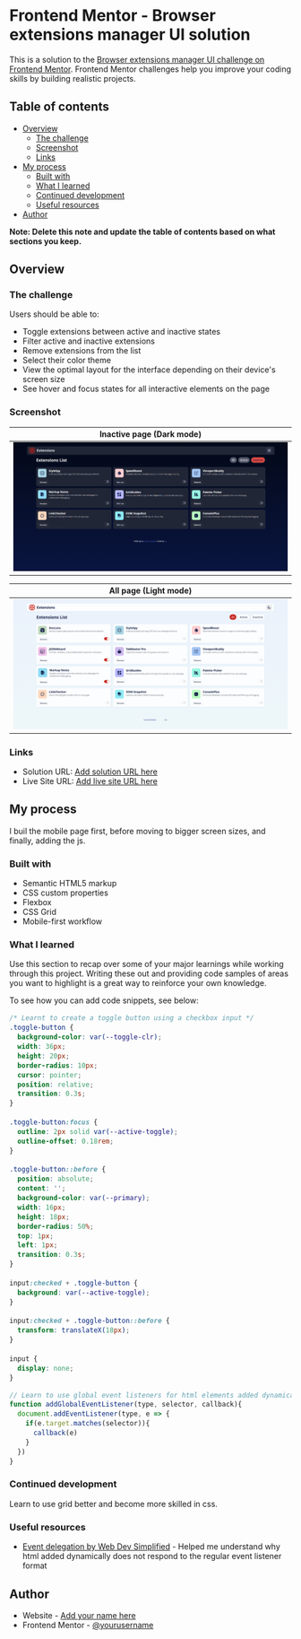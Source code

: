 # Frontend Mentor - Browser extensions manager UI solution

This is a solution to the [Browser extensions manager UI challenge on Frontend Mentor](https://www.frontendmentor.io/challenges/browser-extension-manager-ui-yNZnOfsMAp). Frontend Mentor challenges help you improve your coding skills by building realistic projects. 

## Table of contents

- [Overview](#overview)
  - [The challenge](#the-challenge)
  - [Screenshot](#screenshot)
  - [Links](#links)
- [My process](#my-process)
  - [Built with](#built-with)
  - [What I learned](#what-i-learned)
  - [Continued development](#continued-development)
  - [Useful resources](#useful-resources)
- [Author](#author)

**Note: Delete this note and update the table of contents based on what sections you keep.**

## Overview

### The challenge

Users should be able to:

- Toggle extensions between active and inactive states
- Filter active and inactive extensions
- Remove extensions from the list
- Select their color theme
- View the optimal layout for the interface depending on their device's screen size
- See hover and focus states for all interactive elements on the page

### Screenshot

|Inactive page (Dark mode)|
|------------------------|
|![Active page](./screenshots/inactive%20page.png)|

|All page (Light mode)|
|--------------------|
|![All page](./screenshots/all%20page.png)|

### Links

- Solution URL: [Add solution URL here](https://your-solution-url.com)
- Live Site URL: [Add live site URL here](https://your-live-site-url.com)

## My process

I buil the mobile page first, before moving to bigger screen sizes, and finally, adding the js.

### Built with

- Semantic HTML5 markup
- CSS custom properties
- Flexbox
- CSS Grid
- Mobile-first workflow

### What I learned

Use this section to recap over some of your major learnings while working through this project. Writing these out and providing code samples of areas you want to highlight is a great way to reinforce your own knowledge.

To see how you can add code snippets, see below:

```css
/* Learnt to create a toggle button using a checkbox input */
.toggle-button {
  background-color: var(--toggle-clr);
  width: 36px;
  height: 20px;
  border-radius: 10px;
  cursor: pointer;
  position: relative;
  transition: 0.3s;
}

.toggle-button:focus {
  outline: 2px solid var(--active-toggle);
  outline-offset: 0.18rem;
}

.toggle-button::before {
  position: absolute;
  content: '';
  background-color: var(--primary);
  width: 16px;
  height: 18px;
  border-radius: 50%;
  top: 1px;
  left: 1px;
  transition: 0.3s;
}

input:checked + .toggle-button {
  background: var(--active-toggle);
}

input:checked + .toggle-button::before {
  transform: translateX(18px);
}

input {
  display: none;
}
```

```js
// Learn to use global event listeners for html elements added dynamically
function addGlobalEventListener(type, selector, callback){
  document.addEventListener(type, e => {
    if(e.target.matches(selector)){
      callback(e)
    }
  })
}
```

### Continued development

Learn to use grid better and become more skilled in css.

### Useful resources

- [Event delegation by Web Dev Simplified](https://youtu.be/cOoP8-NPLSo?si=vMne7eEcMfClY4vd) - Helped me understand why html added dynamically does not respond to the regular event listener format

## Author

- Website - [Add your name here](https://www.your-site.com)
- Frontend Mentor - [@yourusername](https://www.frontendmentor.io/profile/yourusername)
